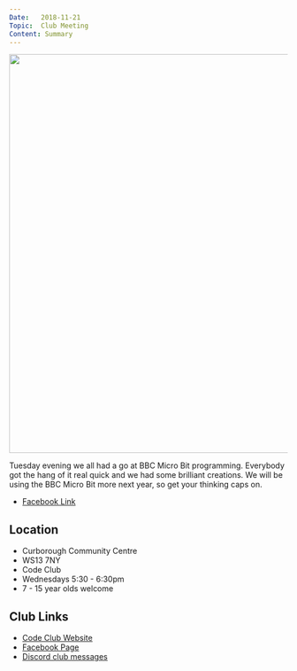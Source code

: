 ```yaml
---
Date:   2018-11-21
Topic:  Club Meeting
Content: Summary
---
```

[<img width="887px" height="720" src="https://scontent.fbhx6-1.fna.fbcdn.net/v/t1.6435-9/46496295_1798365530290539_903528022336864256_n.jpg?stp=dst-jpg_p720x720&_nc_cat=106&ccb=1-7&_nc_sid=cdbe9c&_nc_ohc=24CiJSdTjQQAX8CTmR_&_nc_ht=scontent.fbhx6-1.fna&edm=AKK4YLsEAAAA&oh=00_AfDaIo7y_9ADSrm7AFLb0PsIeoc9YAqZtfZfBkAfVzacUg&oe=654E2F69"/>](https://scontent.fbhx6-1.fna.fbcdn.net/v/t1.6435-9/46496295_1798365530290539_903528022336864256_n.jpg?stp=dst-jpg_p720x720&_nc_cat=106&ccb=1-7&_nc_sid=cdbe9c&_nc_ohc=24CiJSdTjQQAX8CTmR_&_nc_ht=scontent.fbhx6-1.fna&edm=AKK4YLsEAAAA&oh=00_AfDaIo7y_9ADSrm7AFLb0PsIeoc9YAqZtfZfBkAfVzacUg&oe=654E2F69)

Tuesday evening we all had a go at BBC Micro Bit programming. Everybody got the hang of it real quick and we had some brilliant creations.
We will be using the BBC Micro Bit more next year, so get your thinking caps on.

* [Facebook Link](https://www.facebook.com/LichfieldCoders/photos/a.1798365466957212/1798365523623873/?type=3)

## Location

* Curborough Community Centre
* WS13 7NY
* Code Club
* Wednesdays 5:30 - 6:30pm
* 7 - 15 year olds welcome

## Club Links

* [Code Club Website](https://lichfield-code-club.github.io/)
* [Facebook Page](https://www.facebook.com/LichfieldCoders)
* [Discord club messages](https://discord.gg/szz6xGK)
